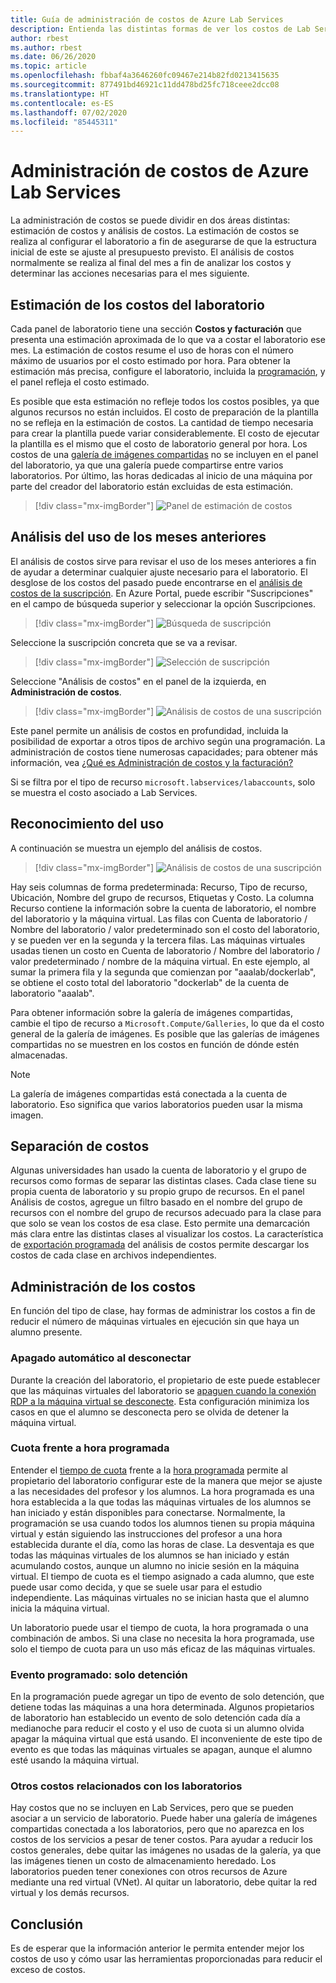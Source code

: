 ```yaml
---
title: Guía de administración de costos de Azure Lab Services
description: Entienda las distintas formas de ver los costos de Lab Services.
author: rbest
ms.author: rbest
ms.date: 06/26/2020
ms.topic: article
ms.openlocfilehash: fbbaf4a3646260fc09467e214b82fd0213415635
ms.sourcegitcommit: 877491bd46921c11dd478bd25fc718ceee2dcc08
ms.translationtype: HT
ms.contentlocale: es-ES
ms.lasthandoff: 07/02/2020
ms.locfileid: "85445311"
---
```

# <a name="cost-management-for-azure-lab-services"></a>Administración de costos de Azure Lab Services

La administración de costos se puede dividir en dos áreas distintas: estimación de costos y análisis de costos.  La estimación de costos se realiza al configurar el laboratorio a fin de asegurarse de que la estructura inicial de este se ajuste al presupuesto previsto.  El análisis de costos normalmente se realiza al final del mes a fin de analizar los costos y determinar las acciones necesarias para el mes siguiente.

## <a name="estimating-the-lab-costs"></a>Estimación de los costos del laboratorio

Cada panel de laboratorio tiene una sección **Costos y facturación** que presenta una estimación aproximada de lo que va a costar el laboratorio ese mes.  La estimación de costos resume el uso de horas con el número máximo de usuarios por el costo estimado por hora.  Para obtener la estimación más precisa, configure el laboratorio, incluida la [programación](how-to-create-schedules.md), y el panel refleja el costo estimado.  

Es posible que esta estimación no refleje todos los costos posibles, ya que algunos recursos no están incluidos.  El costo de preparación de la plantilla no se refleja en la estimación de costos.  La cantidad de tiempo necesaria para crear la plantilla puede variar considerablemente. El costo de ejecutar la plantilla es el mismo que el costo de laboratorio general por hora. Los costos de una [galería de imágenes compartidas](how-to-use-shared-image-gallery.md) no se incluyen en el panel del laboratorio, ya que una galería puede compartirse entre varios laboratorios.  Por último, las horas dedicadas al inicio de una máquina por parte del creador del laboratorio están excluidas de esta estimación.

> [!div class="mx-imgBorder"]
> ![Panel de estimación de costos](./media/cost-management-guide/dashboard-cost-estimation.png)

## <a name="analyzing-previous-months-usage"></a>Análisis del uso de los meses anteriores

El análisis de costos sirve para revisar el uso de los meses anteriores a fin de ayudar a determinar cualquier ajuste necesario para el laboratorio.  El desglose de los costos del pasado puede encontrarse en el [análisis de costos de la suscripción](https://docs.microsoft.com/azure/cost-management-billing/costs/quick-acm-cost-analysis).  En Azure Portal, puede escribir "Suscripciones" en el campo de búsqueda superior y seleccionar la opción Suscripciones.  

> [!div class="mx-imgBorder"]
> ![Búsqueda de suscripción](./media/cost-management-guide/subscription-search.png)

Seleccione la suscripción concreta que se va a revisar.

> [!div class="mx-imgBorder"]
> ![Selección de suscripción](./media/cost-management-guide/subscription-select.png)

 Seleccione "Análisis de costos" en el panel de la izquierda, en **Administración de costos**.

 > [!div class="mx-imgBorder"]
> ![Análisis de costos de una suscripción](./media/cost-management-guide/subscription-cost-analysis.png)

Este panel permite un análisis de costos en profundidad, incluida la posibilidad de exportar a otros tipos de archivo según una programación.  La administración de costos tiene numerosas capacidades; para obtener más información, vea [¿Qué es Administración de costos y la facturación?](https://docs.microsoft.com/azure/cost-management-billing/cost-management-billing-overview)

Si se filtra por el tipo de recurso `microsoft.labservices/labaccounts`, solo se muestra el costo asociado a Lab Services.

## <a name="understanding-the-usage"></a>Reconocimiento del uso

A continuación se muestra un ejemplo del análisis de costos.

> [!div class="mx-imgBorder"]
> ![Análisis de costos de una suscripción](./media/cost-management-guide/cost-analysis.png)

Hay seis columnas de forma predeterminada: Recurso, Tipo de recurso, Ubicación, Nombre del grupo de recursos, Etiquetas y Costo.  La columna Recurso contiene la información sobre la cuenta de laboratorio, el nombre del laboratorio y la máquina virtual.  Las filas con Cuenta de laboratorio / Nombre del laboratorio / valor predeterminado son el costo del laboratorio, y se pueden ver en la segunda y la tercera filas.  Las máquinas virtuales usadas tienen un costo en Cuenta de laboratorio / Nombre del laboratorio / valor predeterminado / nombre de la máquina virtual.  En este ejemplo, al sumar la primera fila y la segunda que comienzan por "aaalab/dockerlab", se obtiene el costo total del laboratorio "dockerlab" de la cuenta de laboratorio "aaalab".

Para obtener información sobre la galería de imágenes compartidas, cambie el tipo de recurso a `Microsoft.Compute/Galleries`, lo que da el costo general de la galería de imágenes.  Es posible que las galerías de imágenes compartidas no se muestren en los costos en función de dónde estén almacenadas.

> [!NOTE]
> La galería de imágenes compartidas está conectada a la cuenta de laboratorio.  Eso significa que varios laboratorios pueden usar la misma imagen.

## <a name="separating-costs"></a>Separación de costos

Algunas universidades han usado la cuenta de laboratorio y el grupo de recursos como formas de separar las distintas clases.  Cada clase tiene su propia cuenta de laboratorio y su propio grupo de recursos. En el panel Análisis de costos, agregue un filtro basado en el nombre del grupo de recursos con el nombre del grupo de recursos adecuado para la clase para que solo se vean los costos de esa clase.  Esto permite una demarcación más clara entre las distintas clases al visualizar los costos.  La característica de [exportación programada](https://docs.microsoft.com/azure/cost-management-billing/costs/tutorial-export-acm-data) del análisis de costos permite descargar los costos de cada clase en archivos independientes.

## <a name="managing-costs"></a>Administración de los costos

En función del tipo de clase, hay formas de administrar los costos a fin de reducir el número de máquinas virtuales en ejecución sin que haya un alumno presente.

### <a name="auto-shutdown-on-disconnect"></a>Apagado automático al desconectar

Durante la creación del laboratorio, el propietario de este puede establecer que las máquinas virtuales del laboratorio se [apaguen cuando la conexión RDP a la máquina virtual se desconecte](how-to-enable-shutdown-disconnect.md).  Esta configuración minimiza los casos en que el alumno se desconecta pero se olvida de detener la máquina virtual.

### <a name="quota-vs-scheduled-time"></a>Cuota frente a hora programada

Entender el [tiempo de cuota](classroom-labs-concepts.md#quota) frente a la [hora programada](classroom-labs-concepts.md#schedules) permite al propietario del laboratorio configurar este de la manera que mejor se ajuste a las necesidades del profesor y los alumnos.  La hora programada es una hora establecida a la que todas las máquinas virtuales de los alumnos se han iniciado y están disponibles para conectarse.  Normalmente, la programación se usa cuando todos los alumnos tienen su propia máquina virtual y están siguiendo las instrucciones del profesor a una hora establecida durante el día, como las horas de clase.  La desventaja es que todas las máquinas virtuales de los alumnos se han iniciado y están acumulando costos, aunque un alumno no inicie sesión en la máquina virtual.  El tiempo de cuota es el tiempo asignado a cada alumno, que este puede usar como decida, y que se suele usar para el estudio independiente. Las máquinas virtuales no se inician hasta que el alumno inicia la máquina virtual.  

Un laboratorio puede usar el tiempo de cuota, la hora programada o una combinación de ambos. Si una clase no necesita la hora programada, use solo el tiempo de cuota para un uso más eficaz de las máquinas virtuales.

### <a name="scheduled-event---stop-only"></a>Evento programado: solo detención

En la programación puede agregar un tipo de evento de solo detención, que detiene todas las máquinas a una hora determinada.  Algunos propietarios de laboratorio han establecido un evento de solo detención cada día a medianoche para reducir el costo y el uso de cuota si un alumno olvida apagar la máquina virtual que está usando.  El inconveniente de este tipo de evento es que todas las máquinas virtuales se apagan, aunque el alumno esté usando la máquina virtual.

### <a name="other-costs-related-to-labs"></a>Otros costos relacionados con los laboratorios 

Hay costos que no se incluyen en Lab Services, pero que se pueden asociar a un servicio de laboratorio.  Puede haber una galería de imágenes compartidas conectada a los laboratorios, pero que no aparezca en los costos de los servicios a pesar de tener costos.  Para ayudar a reducir los costos generales, debe quitar las imágenes no usadas de la galería, ya que las imágenes tienen un costo de almacenamiento heredado.  Los laboratorios pueden tener conexiones con otros recursos de Azure mediante una red virtual (VNet). Al quitar un laboratorio, debe quitar la red virtual y los demás recursos.

## <a name="conclusion"></a>Conclusión

Es de esperar que la información anterior le permita entender mejor los costos de uso y cómo usar las herramientas proporcionadas para reducir el exceso de costos.
